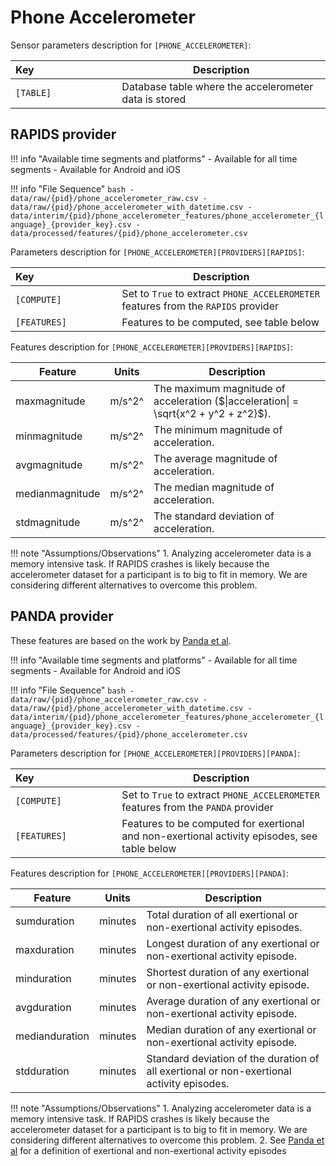 # Phone Accelerometer

Sensor parameters description for `[PHONE_ACCELEROMETER]`:

|Key&nbsp;&nbsp;&nbsp;&nbsp;&nbsp;&nbsp;&nbsp;&nbsp;&nbsp;&nbsp;&nbsp;&nbsp;&nbsp;&nbsp;&nbsp;&nbsp;&nbsp;&nbsp;&nbsp;&nbsp;&nbsp;&nbsp;&nbsp;&nbsp;&nbsp;&nbsp;&nbsp;&nbsp;&nbsp;            | Description |
|----------------|-----------------------------------------------------------------------------------------------------------------------------------
|`[TABLE]`| Database table where the accelerometer data is stored

## RAPIDS provider

!!! info "Available time segments and platforms"
    - Available for all time segments
    - Available for Android and iOS

!!! info "File Sequence"
    ```bash
    - data/raw/{pid}/phone_accelerometer_raw.csv
    - data/raw/{pid}/phone_accelerometer_with_datetime.csv
    - data/interim/{pid}/phone_accelerometer_features/phone_accelerometer_{language}_{provider_key}.csv
    - data/processed/features/{pid}/phone_accelerometer.csv
    ```


Parameters description for `[PHONE_ACCELEROMETER][PROVIDERS][RAPIDS]`:

|Key&nbsp;&nbsp;&nbsp;&nbsp;&nbsp;&nbsp;&nbsp;&nbsp;&nbsp;&nbsp;&nbsp;&nbsp;&nbsp;&nbsp;&nbsp;&nbsp;&nbsp;&nbsp;&nbsp;&nbsp;&nbsp;&nbsp;&nbsp;&nbsp;&nbsp;&nbsp;&nbsp;&nbsp;&nbsp;            | Description |
|----------------|-----------------------------------------------------------------------------------------------------------------------------------
|`[COMPUTE]`| Set to `True` to extract `PHONE_ACCELEROMETER` features from the `RAPIDS` provider|
|`[FEATURES]` |         Features to be computed, see table below


Features description for `[PHONE_ACCELEROMETER][PROVIDERS][RAPIDS]`:

|Feature                    |Units      |Description|
|-------------------------- |---------- |---------------------------|
|maxmagnitude      |m/s^2^    |The maximum magnitude of acceleration ($\|acceleration\| = \sqrt{x^2 + y^2 + z^2}$).
|minmagnitude      |m/s^2^    |The minimum magnitude of acceleration.
|avgmagnitude      |m/s^2^    |The average magnitude of acceleration.
|medianmagnitude   |m/s^2^    |The median magnitude of acceleration.
|stdmagnitude      |m/s^2^    |The standard deviation of acceleration.

!!! note "Assumptions/Observations"
    1. Analyzing accelerometer data is a memory intensive task. If RAPIDS crashes is likely because the accelerometer dataset for a participant is to big to fit in memory. We are considering different alternatives to overcome this problem.

## PANDA provider

These features are based on the work by [Panda et al](../../citation#panda-accelerometer).

!!! info "Available time segments and platforms"
    - Available for all time segments
    - Available for Android and iOS

!!! info "File Sequence"
    ```bash
    - data/raw/{pid}/phone_accelerometer_raw.csv
    - data/raw/{pid}/phone_accelerometer_with_datetime.csv
    - data/interim/{pid}/phone_accelerometer_features/phone_accelerometer_{language}_{provider_key}.csv
    - data/processed/features/{pid}/phone_accelerometer.csv
    ```


Parameters description for `[PHONE_ACCELEROMETER][PROVIDERS][PANDA]`:

|Key&nbsp;&nbsp;&nbsp;&nbsp;&nbsp;&nbsp;&nbsp;&nbsp;&nbsp;&nbsp;&nbsp;&nbsp;&nbsp;&nbsp;&nbsp;&nbsp;&nbsp;&nbsp;&nbsp;&nbsp;&nbsp;&nbsp;&nbsp;&nbsp;&nbsp;&nbsp;&nbsp;&nbsp;&nbsp;            | Description |
|----------------|-----------------------------------------------------------------------------------------------------------------------------------
|`[COMPUTE]`| Set to `True` to extract `PHONE_ACCELEROMETER` features from the `PANDA` provider|
|`[FEATURES]` |         Features to be computed for exertional and non-exertional activity episodes, see table below


Features description for `[PHONE_ACCELEROMETER][PROVIDERS][PANDA]`:

|Feature                    |Units      |Description|
|-------------------------- |---------- |---------------------------|
| sumduration    | minutes | Total duration of all exertional or non-exertional activity episodes.                     |
| maxduration    | minutes | Longest duration of any exertional or non-exertional activity episode.                    |
| minduration    | minutes | Shortest duration of any exertional or non-exertional activity episode.                   |
| avgduration    | minutes | Average duration of any exertional or non-exertional activity episode.                    |
| medianduration | minutes | Median duration of any exertional or non-exertional activity episode.                     |
| stdduration    | minutes | Standard deviation of the duration of all exertional or non-exertional activity episodes. |

!!! note "Assumptions/Observations"
    1. Analyzing accelerometer data is a memory intensive task. If RAPIDS crashes is likely because the accelerometer dataset for a participant is to big to fit in memory. We are considering different alternatives to overcome this problem.
    2. See [Panda et al](../../citation#panda-accelerometer) for a definition of exertional and non-exertional activity episodes
